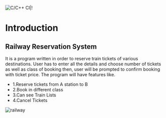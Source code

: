 ![C/C++ CI](https://github.com/stepin654321/MiniProject_Template/workflows/C/C++%20CI/badge.svg)|!
# Introduction
<h2><b>Railway Reservation System</b></h2>
It is a program written in order to reserve train tickets of various destinations. User has to enter all the details and choose number of tickets as well as class of booking then, user will be prompted to confirm booking with ticket price. The program will have features like.
<ul>
  <li>1.Reserve tickets from A station to B</li>
  <li>2.Book in different class</li>
  <li>3.Can see Train Lists</li>
  <li>4.Cancel Tickets</li>
  </ul>

 ![railway](https://user-images.githubusercontent.com/82278427/114489351-9d847900-9c30-11eb-8468-8043f3ee923a.png)
